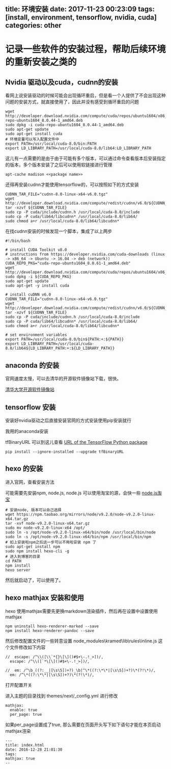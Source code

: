 title: 环境安装
date: 2017-11-23 00:23:09
tags: [install, environment, tensorflow, nvidia, cuda]
categories: other
---

# 记录一些软件的安装过程，帮助后续环境的重新安装之类的


## Nvidia 驱动以及cuda，cudnn的安装

看网上说安装驱动的时候可能会出现循环重启，但是看一个人提供了不会出现这种问题的安装方式，就直接使用了，因此并没有感受到循环重启的问题

```shell
wget http://developer.download.nvidia.com/compute/cuda/repos/ubuntu1604/x86_64/cuda-repo-ubuntu1604_8.0.44-1_amd64.deb
sudo dpkg -i cuda-repo-ubuntu1604_8.0.44-1_amd64.deb
sudo apt-get update
sudo apt-get install cuda
# 环境变量可以写入配置文件中
export PATH=/usr/local/cuda-8.0/bin:PATH
export LD_LIBRARY_PATH=/usr/local/cuda-8.0/lib64:LD_LIBRARY_PATH
``` 

这儿有一点需要的是由于由于可能有多个版本，可以通过命令查看版本后安装指定的版本，多个版本安装了之后可以使用软链接进行管理

```shell
apt-cache madison <<package name>>
```
还得再安装cudnn才能使用tensorflow的，可以按照如下的方式安装

```
CUDNN_TAR_FILE="cudnn-8.0-linux-x64-v6.0.tgz"
wget http://developer.download.nvidia.com/compute/redist/cudnn/v6.0/${CUDNN_TAR_FILE}
tar -xzvf ${CUDNN_TAR_FILE}
sudo cp -P cuda/include/cudnn.h /usr/local/cuda-8.0/include
sudo cp -P cuda/lib64/libcudnn* /usr/local/cuda-8.0/lib64/
sudo chmod a+r /usr/local/cuda-8.0/lib64/libcudnn*
```

在找cudnn安装的时候发现一个脚本，集成了以上两步

```shell
#!/bin/bash

# install CUDA Toolkit v8.0
# instructions from https://developer.nvidia.com/cuda-downloads (linux -> x86_64 -> Ubuntu -> 16.04 -> deb (network))
CUDA_REPO_PKG="cuda-repo-ubuntu1604_8.0.61-1_amd64.deb"
wget http://developer.download.nvidia.com/compute/cuda/repos/ubuntu1604/x86_64/${CUDA_REPO_PKG}
sudo dpkg -i ${CUDA_REPO_PKG}
sudo apt-get update
sudo apt-get -y install cuda

# install cuDNN v6.0
CUDNN_TAR_FILE="cudnn-8.0-linux-x64-v6.0.tgz"
wget http://developer.download.nvidia.com/compute/redist/cudnn/v6.0/${CUDNN_TAR_FILE}
tar -xzvf ${CUDNN_TAR_FILE}
sudo cp -P cuda/include/cudnn.h /usr/local/cuda-8.0/include
sudo cp -P cuda/lib64/libcudnn* /usr/local/cuda-8.0/lib64/
sudo chmod a+r /usr/local/cuda-8.0/lib64/libcudnn*

# set environment variables
export PATH=/usr/local/cuda-8.0/bin${PATH:+:${PATH}}
export LD_LIBRARY_PATH=/usr/local/cuda-8.0/lib64${LD_LIBRARY_PATH:+:${LD_LIBRARY_PATH}}
```
## anaconda 的安装

官网速度太慢，可以去清华的开源软件镜像站下载，很快。

[清华大学开源软件镜像站](https://mirrors.tuna.tsinghua.edu.cn/)

## tensorflow 安装

安装好nvidia驱动之后直接安装官网的方式安装使用pip安装就行

我用的anaconda安装

tfBinaryURL 可以到这儿查看 [URL of the TensorFlow Python package](https://www.tensorflow.org/install/install_linux#the_url_of_the_tensorflow_python_package)

```shell
pip install --ignore-installed --upgrade tfBinaryURL
```

## hexo 的安装

进入官网，查看安装方法

可能需要先安装npm, node.js, node.js 可以使用淘宝的源，会快一些  [node.js淘宝](https://npm.taobao.org/mirrors/node/)

```shell
# 安装node, 版本可以自己选择
wget https://npm.taobao.org/mirrors/node/v9.2.0/node-v9.2.0-linux-x64.tar.gz
tar -xvf node-v9.2.0-linux-x64.tar.gz
sudo mv node-v9.2.0-linux-x64 /opt/
sudo ln -s /opt/node-v9.2.0-linux-x64/bin/node /usr/local/bin/node
sudo ln -s /opt/node-v9.2.0-linux-x64/bin/npm /usr/local/bin/npm
# 如上安装啦npm之后这一步可以不用啦安装 npm 了
sudo apt-get install npm
sudo npm install hexo-cli -g
# 进入到博客的目录
cd PATH
npm install
hexo server
```

然后就启动了，可以使用了。

## hexo mathjax 安装和使用

hexo 使用mathjax需要先更换markdown渲染插件，然后再在设置中设置使用mathjax

```shell
npm uninstall hexo-renderer-marked --save
npm install hexo-renderer-pandoc --save
```
然后修改配置文件的一些转意设置
node_modules\kramed\lib\rules\inline.js 这个文件修改如下内容

```
//  escape: /^\\([\\`*{}\[\]()#$+\-.!_>])/,
  escape: /^\\([`*\[\]()#$+\-.!_>])/,

//  em: /^\b_((?:__|[\s\S])+?)_\b|^\*((?:\*\*|[\s\S])+?)\*(?!\*)/,
  em: /^\*((?:\*\*|[\s\S])+?)\*(?!\*)/,
```

打开配置开关

进入主题的目录找到   themes/next/_config.yml 进行修改

```
mathjax:
  enable: true
  per_page: true
```

如果per_page设置成了true, 那么需要在页面开头写下如下语句才能在本页启动mathjax渲染

```
---
title: index.html
date: 2016-12-28 21:01:30
tags:
mathjax: true
--
```


